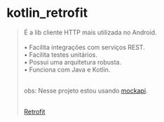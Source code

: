 # kotlin_retrofit


<blockquote>
É a lib cliente HTTP mais utilizada no Android. </br></br>
• Facilita integrações com serviços REST.  </br>
• Facilita testes unitários.  </br>
• Possui uma arquitetura robusta. </br>
• Funciona com Java e Kotlin.</br></br>

obs: Nesse projeto estou usando  <a href="https://www.mockapi.io/">mockapi</a>.</br></br>

 <a href="https://square.github.io/retrofit/">Retrofit</a>
</blockquote> 
